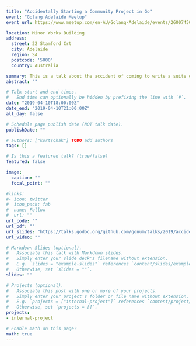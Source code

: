 ```yaml
---
title: "Accidentally Starting a Community Project in Go"
event: "Golang Adelaide Meetup"
event_url: https://www.meetup.com/en-AU/Golang-Adelaide/events/260074503/

location: Minor Works Building
address:
  street: 22 Stamford Crt
  city: Adelaide
  region: SA
  postcode: '5000'
  country: Australia

summary: This is a talk about the accident of coming to write a suite of scientific software and how that works with Go, and some design principles in Gonum that deviate from idiomatic Go.
abstract: ""

# Talk start and end times.
#   End time can optionally be hidden by prefixing the line with `#`.
date: "2019-04-10T18:00:00Z"
date_end: "2019-04-10T21:00:00Z"
all_day: false

# Schedule page publish date (NOT talk date).
publishDate: ""

# authors: ["kortschak"] TODO add authors
tags: []

# Is this a featured talk? (true/false)
featured: false

image:
  caption: ""
  focal_point: ""

#links:
#- icon: twitter
#  icon_pack: fab
#  name: Follow
#  url: ""
url_code: ""
url_pdf: ""
url_slides: "https://talks.godoc.org/github.com/gonum/talks/2019/accidental.slide"
url_video: ""

# Markdown Slides (optional).
#   Associate this talk with Markdown slides.
#   Simply enter your slide deck's filename without extension.
#   E.g. `slides = "example-slides"` references `content/slides/example-slides.md`.
#   Otherwise, set `slides = ""`.
slides: ""

# Projects (optional).
#   Associate this post with one or more of your projects.
#   Simply enter your project's folder or file name without extension.
#   E.g. `projects = ["internal-project"]` references `content/project/deep-learning/index.md`.
#   Otherwise, set `projects = []`.
projects:
- internal-project

# Enable math on this page?
math: true
---
```

